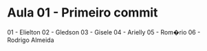 ﻿# Aula 01 - Primeiro commit
01 - Elielton
02 - Gledson
03 - Gisele
04 - Arielly
05 - Rom�rio
06 - Rodrigo Almeida
